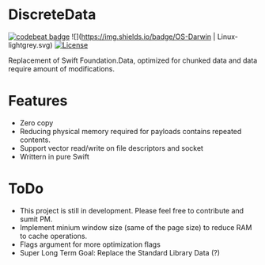# DiscreteData
[![codebeat badge](https://codebeat.co/badges/2cfe4b74-6a72-4d15-ae43-7b85db3b0b2e)](https://codebeat.co/projects/github-com-michael-yuji-discretedata)
![](https://img.shields.io/badge/OS-Darwin | Linux-lightgrey.svg)
[![License](https://img.shields.io/badge/License-BSD%202--Clause-orange.svg)](https://opensource.org/licenses/BSD-2-Clause)

Replacement of Swift Foundation.Data, optimized for chunked data and data require amount of modifications.

# Features 
- Zero copy
- Reducing physical memory required for payloads contains repeated contents.
- Support vector read/write on file descriptors and socket
- Writtern in pure Swift

# ToDo
- This project is still in development. Please feel free to contribute and sumit PM.
- Implement minium window size (same of the page size) to reduce RAM to cache operations. 
- Flags argument for more optimization flags
- Super Long Term Goal: Replace the Standard Library Data (?)
